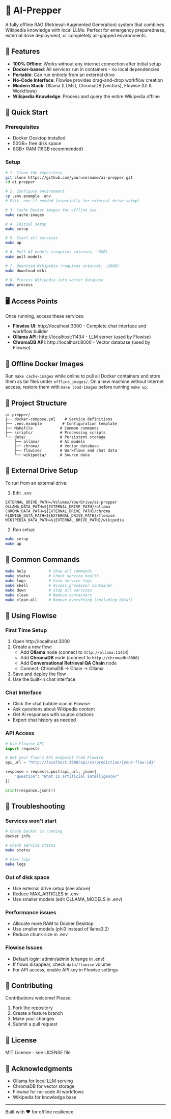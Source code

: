 # 🤖 AI-Prepper

A fully offline RAG (Retrieval-Augmented Generation) system that combines Wikipedia knowledge with local LLMs. Perfect for emergency preparedness, external drive deployment, or completely air-gapped environments.

## 🌟 Features

- **100% Offline**: Works without any internet connection after initial setup
- **Docker-based**: All services run in containers - no local dependencies
- **Portable**: Can run entirely from an external drive
- **No-Code Interface**: Flowise provides drag-and-drop workflow creation
- **Modern Stack**: Ollama (LLMs), ChromaDB (vectors), Flowise (UI & Workflows)
- **Wikipedia Knowledge**: Process and query the entire Wikipedia offline

## 🚀 Quick Start

### Prerequisites
- Docker Desktop installed
- 50GB+ free disk space
- 8GB+ RAM (16GB recommended)

### Setup

```bash
# 1. Clone the repository
git clone https://github.com/yourusername/ai-prepper.git
cd ai-prepper

# 2. Configure environment
cp .env.example .env
# Edit .env if needed (especially for external drive setup)

# 3. Cache Docker images for offline use
make cache-images

# 4. Initial setup
make setup

# 5. Start all services
make up

# 6. Pull AI models (requires internet, ~5GB)
make pull-models

# 7. Download Wikipedia (requires internet, ~20GB)
make download-wiki

# 8. Process Wikipedia into vector database
make process
```

## 🖥️ Access Points

Once running, access these services:

- **Flowise UI**: http://localhost:3000 - Complete chat interface and workflow builder
- **Ollama API**: http://localhost:11434 - LLM server (used by Flowise)
- **ChromaDB API**: http://localhost:8000 - Vector database (used by Flowise)

## 💽 Offline Docker Images

Run `make cache-images` while online to pull all Docker containers and store them
as tar files under `offline_images/`. On a new machine without internet access,
restore them with `make load-images` before running `make up`.

## 📁 Project Structure

```
ai-prepper/
├── docker-compose.yml    # Service definitions
├── .env.example         # Configuration template
├── Makefile            # Common commands
├── scripts/            # Processing scripts
└── data/               # Persistent storage
    ├── ollama/         # AI models
    ├── chroma/         # Vector database
    ├── flowise/        # Workflows and chat data
    └── wikipedia/      # Source data
```

## 💾 External Drive Setup

To run from an external drive:

1. Edit `.env`:
```env
EXTERNAL_DRIVE_PATH=/Volumes/YourDrive/ai-prepper
OLLAMA_DATA_PATH=${EXTERNAL_DRIVE_PATH}/ollama
CHROMA_DATA_PATH=${EXTERNAL_DRIVE_PATH}/chroma
FLOWISE_DATA_PATH=${EXTERNAL_DRIVE_PATH}/flowise
WIKIPEDIA_DATA_PATH=${EXTERNAL_DRIVE_PATH}/wikipedia
```

2. Run setup:
```bash
make setup
make up
```

## 🔧 Common Commands

```bash
make help          # Show all commands
make status        # Check service health
make logs          # View service logs
make shell         # Access processor container
make down          # Stop all services
make clean         # Remove containers
make clean-all     # Remove everything (including data!)
```

## 🎯 Using Flowise

### First Time Setup
1. Open http://localhost:3000
2. Create a new flow:
   - Add **Ollama** node (connect to `http://ollama:11434`)
   - Add **ChromaDB** node (connect to `http://chromadb:8000`)
   - Add **Conversational Retrieval QA Chain** node
   - Connect: ChromaDB → Chain → Ollama
3. Save and deploy the flow
4. Use the built-in chat interface

### Chat Interface
- Click the chat bubble icon in Flowise
- Ask questions about Wikipedia content
- Get AI responses with source citations
- Export chat history as needed

### API Access
```python
# Use Flowise API
import requests

# Get your flow's API endpoint from Flowise
api_url = "http://localhost:3000/api/v1/prediction/{your-flow-id}"

response = requests.post(api_url, json={
    "question": "What is artificial intelligence?"
})

print(response.json())
```

## 🧰 Troubleshooting

### Services won't start
```bash
# Check Docker is running
docker info

# Check service status
make status

# View logs
make logs
```

### Out of disk space
- Use external drive setup (see above)
- Reduce MAX_ARTICLES in .env
- Use smaller models (edit OLLAMA_MODELS in .env)

### Performance issues
- Allocate more RAM to Docker Desktop
- Use smaller models (phi3 instead of llama3.2)
- Reduce chunk size in .env

### Flowise Issues
- Default login: admin/admin (change in .env)
- If flows disappear, check `data/flowise` volume
- For API access, enable API key in Flowise settings

## 🤝 Contributing

Contributions welcome! Please:
1. Fork the repository
2. Create a feature branch
3. Make your changes
4. Submit a pull request

## 📄 License

MIT License - see LICENSE file

## 🙏 Acknowledgments

- Ollama for local LLM serving
- ChromaDB for vector storage
- Flowise for no-code AI workflows
- Wikipedia for knowledge base

---

Built with ❤️ for offline resilience